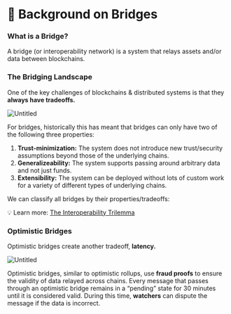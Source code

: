 # 🌉 Background on Bridges

### What is a Bridge?

A bridge (or interoperability network) is a system that relays assets and/or data between blockchains.

### The Bridging Landscape

One of the key challenges of blockchains & distributed systems is that they **always have tradeoffs.**

![Untitled](https://s3-us-west-2.amazonaws.com/secure.notion-static.com/99f16e25-731f-461e-8787-57f17d293fd4/Untitled.png)

For bridges, historically this has meant that bridges can only have two of the following three properties:

1. **Trust-minimization:** The system does not introduce new trust/security assumptions beyond those of the underlying chains.
2. **Generalizeability:** The system supports passing around arbitrary data and not just funds.
3. **Extensibility:** The system can be deployed without lots of custom work for a variety of different types of underlying chains.

We can classify all bridges by their properties/tradeoffs:

💡 Learn more: [The Interoperability Trilemma](https://blog.connext.network/the-interoperability-trilemma-657c2cf69f17)

### Optimistic Bridges

Optimistic bridges create another tradeoff, **latency.**

![Untitled](https://s3-us-west-2.amazonaws.com/secure.notion-static.com/cf1cb72f-0d8f-4cd4-aec5-e70b77059616/Untitled.png)

Optimistic bridges, similar to optimistic rollups, use **fraud proofs** to ensure the validity of data relayed across chains. Every message that passes through an optimistic bridge remains in a “pending” state for 30 minutes until it is considered valid. During this time, **watchers** can dispute the message if the data is incorrect.
